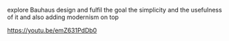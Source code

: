 explore Bauhaus design and fulfil the goal the simplicity and the usefulness of it and also adding modernism on top

https://youtu.be/emZ631PdDb0